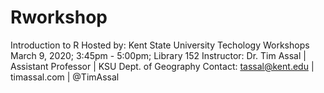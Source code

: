 # Rworkshop
 Introduction to R Hosted by: Kent State University Techology Workshops March 9, 2020; 3:45pm - 5:00pm; Library 152 Instructor: Dr. Tim Assal | Assistant Professor | KSU Dept. of Geography Contact: tassal@kent.edu | timassal.com | @TimAssal
